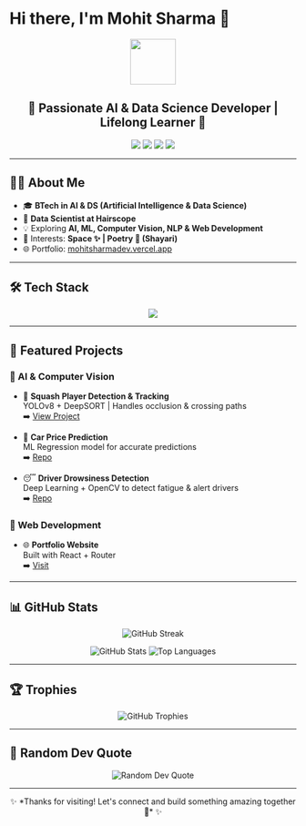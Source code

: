 # Hi there, I'm Mohit Sharma 👋

<p align="center">
  <img src="https://media.giphy.com/media/hvRJCLFzcasrR4ia7z/giphy.gif" width="80">
</p>

<h2 align="center">
  🚀 Passionate AI & Data Science Developer | Lifelong Learner 🌟
</h2>

<p align="center">
  <a href="https://github.com/mohitsharma1214"><img src="https://img.shields.io/badge/-GitHub-181717?style=flat&logo=github&logoColor=white"></a>
  <a href="https://www.linkedin.com/in/mohitsharmas78/"><img src="https://img.shields.io/badge/-LinkedIn-0077B5?style=flat&logo=linkedin&logoColor=white"></a>
  <a href="https://instagram.com/mohitsharmas_"><img src="https://img.shields.io/badge/-Instagram-E4405F?style=flat&logo=instagram&logoColor=white"></a>
  <a href="mailto:ptms2525@gmail.com"><img src="https://img.shields.io/badge/-Gmail-D14836?style=flat&logo=gmail&logoColor=white"></a>
</p>

---

## 👨‍💻 About Me  

- 🎓 **BTech in AI & DS (Artificial Intelligence & Data Science)**  
- 💼 **Data Scientist at Hairscope**  
- 💡 Exploring **AI, ML, Computer Vision, NLP & Web Development**  
- 🌌 Interests: **Space ✨ | Poetry 📝 (Shayari)**  
- 🌐 Portfolio: [mohitsharmadev.vercel.app](https://mohitsharmadev.vercel.app)  

---

## 🛠️ Tech Stack  

<p align="center">
  <img src="https://skillicons.dev/icons?i=python,cpp,react,js,html,css,opencv,tensorflow,pytorch,git,github,django,mysql,figma&perline=7" />
</p>

---

## 🚀 Featured Projects  

### 🔹 AI & Computer Vision  
- 🏸 **Squash Player Detection & Tracking**  
  YOLOv8 + DeepSORT | Handles occlusion & crossing paths  
  ➡️ [View Project](https://drive.google.com/drive/folders/1OnXBhIHmCQD9tugbaRfZTP93BRnuJZbB?usp=drive_link)  

- 🚗 **Car Price Prediction**  
  ML Regression model for accurate predictions  
  ➡️ [Repo](https://github.com/Mohitsharma1214/Car-Price-Prediction-Model)  

- 😴 **Driver Drowsiness Detection**  
  Deep Learning + OpenCV to detect fatigue & alert drivers  
  ➡️ [Repo](https://github.com/Mohitsharma1214/Driver-Drowsiness-Detection-System)  

### 🔹 Web Development  
- 🌐 **Portfolio Website**  
  Built with React + Router  
  ➡️ [Visit](https://mohitsharmadev.vercel.app/)  

---

## 📊 GitHub Stats  

<p align="center">
  <img src="https://github-readme-streak-stats.herokuapp.com/?user=mohitsharma1214&theme=radical" alt="GitHub Streak" />
</p>

<p align="center">
  <img src="https://github-readme-stats.vercel.app/api?username=mohitsharma1214&show_icons=true&theme=radical" alt="GitHub Stats">
  <img src="https://github-readme-stats.vercel.app/api/top-langs/?username=mohitsharma1214&layout=compact&theme=radical" alt="Top Languages">
</p>

---

## 🏆 Trophies  

<p align="center">
  <img src="https://github-profile-trophy.vercel.app/?username=mohitsharma1214&theme=radical&margin-w=10&margin-h=10" alt="GitHub Trophies">
</p>

---

## 🎯 Random Dev Quote  

<p align="center">
  <img src="https://quotes-github-readme.vercel.app/api?type=horizontal&theme=radical" alt="Random Dev Quote">
</p>

---

<p align="center">
  ✨ *Thanks for visiting! Let's connect and build something amazing together 🚀* ✨
</p>
